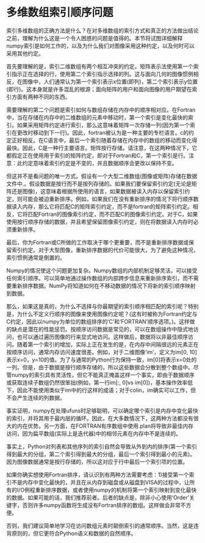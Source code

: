 # 多维数组索引顺序问题

索引多维数组的正确方法是什么？在对多维数组的索引方式和真正的方法做出结论之前，理解为什么这是一个令人困惑的问题是值得的。本节将试图详细解释numpy索引是如何工作的，以及为什么我们对图像采用这种约定，以及何时可以采用其他约定。

首先要理解的是，索引二维数组有两个相互冲突的约定。矩阵表示法使用第一个索引指示正在选择的行，使用第二个索引指示选择的列。这与面向几何的图像惯例相反，在图像中，人们通常认为第一个索引表示x位置(即列)，第二个索引表示y位置(即行)。这本身就是许多混乱的根源；面向矩阵的用户和面向图像的用户期望在索引方面有两种不同的东西。

需要理解的第二个问题是索引如何与数组存储在内存中的顺序相对应。在Fortran中，当在存储在内存中的二维数组的元素中移动时，第一个索引是变化最快的索引。如果采用矩阵约定进行索引，那么这意味着矩阵一次存储一列(因为第一个索引在更改时移动到下一行)。因此，fortran被认为是一种主要的专栏语言。c的约定正好相反。在C语言中，最后一个索引随着存储在内存中的数组的移动而变化得最快。因此，C是一种行主要语言。矩阵按行存储。请注意，在这两种情况下，它都假定正在使用用于索引的矩阵约定，即对于Fortran和C，第一个索引是行。注意：此约定意味着索引约定是不变的，并且数据顺序会更改以保持不变。

但这并不是看问题的唯一方式。假设有一个大型二维数组(图像或矩阵)存储在数据文件中.。假设数据是按行而不是按列存储的。如果我们要保留索引约定(无论是矩阵还是图像)，这意味着根据所使用的语言，如果数据被读入内存以保留索引约定，则可能会被迫重新排序。例如，如果我们在没有重新排序的情况下将行顺序数据读入内存，那么它将匹配C的矩阵索引约定，而不是fortran的矩阵索引约定。相反，它将匹配Fortran的图像索引约定，而不匹配C的图像索引约定。对于C，如果使用按行顺序存储的数据，并且希望保留图像索引约定，则在将数据读入内存时必须重新排序。

最后，你为Fortran或C所做的工作取决于哪个更重要，而不是重新排序数据或保留索引约定。对于大型图像，重新排序数据的代价可能很大，为了避免这种情况，索引惯例通常是倒置的。

Numpy的情况使这个问题更加复杂。Numpy数组的内部机制足够灵活，可以接受任何索引顺序。可以简单地通过操作数组的内部跨步信息来重新排序索引，而不需要重新排序数据。NumPy将知道如何在不移动数据的情况下将新的索引顺序映射到数据。

那么，如果这是真的，为什么不选择与你最期望的索引顺序相匹配的索引呢？特别是，为什么不定义行顺序的图像来使用图像约定呢？(这有时被称为Fortran约定与C约定，因此以numpy为单位的数组排序的‘C’和‘FORTRAN’顺序选项。)。这样做的缺点是潜在的性能惩罚。按顺序访问数据是常见的，可以在数组操作中隐式地访问，也可以通过遍历图像的行来显式地访问。这样做后，数据将以非最佳顺序访问。随着第一个索引的增加，实际上正在发生的是，在内存中间隔很远的元素正在按顺序访问，通常内存访问速度很差。例如，对于二维图像‘im’，定义为im[0, 10]表示x=0，y=10的值。为了与通常的Python行为保持一致，im[0]将表示x=0处的一列。但是，由于数据是按行顺序存储的，所以这些数据会分散到整个数组中。尽管numpy的索引具有灵活性，但它不能真正掩盖这样一个事实，即由于数据顺序或获取连续子数组仍然很笨拙(例如，第一行im[:, 0]vs im[0])，基本操作效率低下，因此不能使用类似于im中的行这样的成语；对于colin，im确实可以工作，但不会产生连续的列数据。

事实证明，numpy在处理ufuns时足够聪明，可以确定哪个索引是内存中变化最快的索引，并将其用于最内层的循环。因此，在大多数情况下，这两种方法都没有很大的内在优势。另一方面，在FORTRAN有序数组中使用.plan将导致非最佳内存访问，因为扁平数组(实际上是迭代器)中的相邻元素在内存中不是连续的。

事实上，Python对列表和其他序列的索引自然会导致从外到内的排序(第一个索引得到最大的分组，第二个索引得到最大的分组，最后一个索引得到最小的元素)。因为图像数据通常是按行存储的，所以这对应于行中最后一个索引项的位置。

如果你确实想使用Fortran排序，请认识到有两种方法需要考虑：1)接受第一个索引不是内存中变化最快的，并且在从内存到磁盘或从磁盘到VISA的过程中，让所有的I/O例程重新排序数据，或者使用numpy的机制将第一个索引映射到变化最快的数据。如果可能的话，我们推荐前者。后者的缺点是，除非小心使用‘Order’关键字，否则许多numpy函数将生成没有Fortran排序的数组。这样做会非常不方便。

否则，我们建议简单地学习在访问数组元素时颠倒索引的通常顺序。当然，这是违背原则的，但它更符合Python语义和数据的自然顺序。